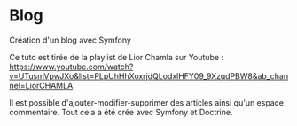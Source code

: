 # Blog
Création d'un blog avec Symfony


Ce tuto est tirée de la playlist de Lior Chamla sur Youtube :
https://www.youtube.com/watch?v=UTusmVpwJXo&list=PLpUhHhXoxrjdQLodxlHFY09_9XzqdPBW8&ab_channel=LiorCHAMLA

Il est possible d'ajouter-modifier-supprimer des articles ainsi qu'un espace commentaire. Tout cela a été crée avec Symfony et Doctrine.
